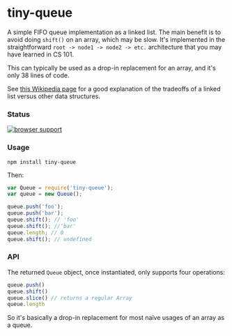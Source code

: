 tiny-queue
============

A simple FIFO queue implementation as a linked list. The main benefit is to avoid doing `shift()`
on an array, which may be slow. It's implemented in the straightforward `root -> node1 -> node2 -> etc.`
architecture that you may have learned in CS 101.

This can typically be used as a drop-in replacement for an array, and it's only 38 lines of code.

See [this Wikipedia page](https://en.wikipedia.org/wiki/Linked_list#Tradeoffs) for a good explanation of the tradeoffs of a linked list versus other data structures.

### Status

[![browser support](https://ci.testling.com/nolanlawson/tiny-queue.png)](https://ci.testling.com/nolanlawson/tiny-queue)

### Usage

```
npm install tiny-queue
```

Then:

```js
var Queue = require('tiny-queue');
var queue = new Queue();

queue.push('foo');
queue.push('bar');
queue.shift(); // 'foo'
queue.shift(); //'bar'
queue.length; // 0
queue.shift(); // undefined
```

### API

The returned `Queue` object, once instantiated, only supports
four operations:

```js
queue.push()
queue.shift()
queue.slice() // returns a regular Array
queue.length
```

So it's basically a drop-in replacement for most na&iuml;ve usages
of an array as a queue.
